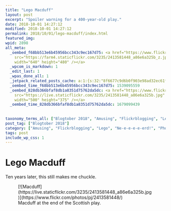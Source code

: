 ```yaml
---
title: "Lego Macduff"
layout: post
excerpt: "Spoiler warning for a 400-year-old play."
date: 2018-10-01 14:27:12
modified: 2018-10-01 14:27:12
permalink: 2018/10/01/lego-macduff/index.html
featured_img: 
wpid: 2898
all_meta: 
  _oembed_f68bb513e6b45956bcc343c9ec167d75: <a href="https://www.flickr.com/photos/pj/2413581448/"><img
    src="https://farm4.staticflickr.com/3235/2413581448_a86e6a325b_z.jpg" alt="Macduff"
    width="640" height="480" /></a>
  _wpcom_is_markdown: 1
  _edit_last: 1
  _wpas_done_all: 1
  _jetpack_related_posts_cache: a:1:{s:32:"8f6677c9d6b0f903e98ad32ec61f8deb";a:2:{s:7:"expires";i:1538556995;s:7:"payload";a:3:{i:0;a:1:{s:2:"id";i:276;}i:1;a:1:{s:2:"id";i:153;}i:2;a:1:{s:2:"id";i:421;}}}}
  _oembed_time_f68bb513e6b45956bcc343c9ec167d75: 1539095559
  _oembed_828db366bfaf8db1a8351d75762da5dc: <a href="https://www.flickr.com/photos/pj/2413581448/"><img
    src="https://live.staticflickr.com/3235/2413581448_a86e6a325b.jpg" alt="Macduff"
    width="500" height="375" /></a>
  _oembed_time_828db366bfaf8db1a8351d75762da5dc: 1679099439
  
  
taxonomy_terms_all: ["Blogtober 2018", "Amusing", "Flickrblogging", "Lego", "Ne-e-e-e-e-erd!", "Photos", "So It Goes"]
post_tag: ["Blogtober 2018"]
category: ["Amusing", "Flickrblogging", "Lego", "Ne-e-e-e-e-erd!", "Photos", "So It Goes"]
tags: post
include_wp_css: 1
---
```


# Lego Macduff

Ten years later, this still makes me chuckle.

<figure class="wp-block-embed-flickr wp-block-embed is-type-photo is-provider-flickr"><div class="wp-block-embed__wrapper">[![Macduff](https://live.staticflickr.com/3235/2413581448_a86e6a325b.jpg)](https://www.flickr.com/photos/pj/2413581448/)</div><figcaption>Macduff at the end of the Scottish play.</figcaption></figure>